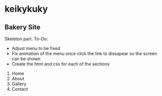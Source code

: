 # keikykuky

## Bakery Site

Skeleton part.
To-Do:

- Adjust menu to be fixed
- Fix animation of the menu once click the link to dissapear so the screen can be shown
- Create the html and css for each of the sections

1. Home
2. About
3. Gallery
4. Contact
